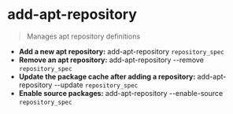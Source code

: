 # add-apt-repository
> Manages apt repository definitions
- **Add a new apt repository:**
add-apt-repository `repository_spec`
- **Remove an apt repository:**
add-apt-repository --remove `repository_spec`
- **Update the package cache after adding a repository:**
add-apt-repository --update `repository_spec`
- **Enable source packages:**
add-apt-repository --enable-source `repository_spec`
